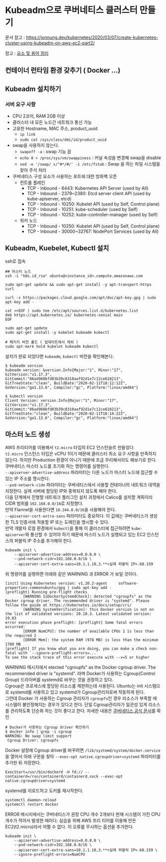 # Kubeadm으로 쿠버네티스 클러스터 만들기
문서 참고 : https://jonnung.dev/kubernetes/2020/03/07/create-kubernetes-cluster-using-kubeadm-on-aws-ec2-part2/

참고 : [요소 및 용어 정리](../../k8s/study/용어정리.md)  

## 컨테이너 런타임 환경 갖추기 ( Docker ...)
##  Kubeadm 설치하기
### 서버 요구 사항
* CPU 2코어, RAM 2GB 이상
* 클러스터 내 모든 노드간 네트워크 통신 가능
* 고유한 Hostname, MAC 주소, product_uuid
  * `ip link`
  * `sudo cat /sys/class/dmi/id/product_uuid`
* swap을 사용하지 않는다.
  * `swapoff -a` : swap 기능 끔
  * `echo 0 > /proc/sys/vm/swappiness` : 커널 속성을 변경해 swap을 disable
  * `sed -e '/swap/ s/^#*/#/' -i /etc/fstab` : Swap 을 하는 파일 시스템을 찾아 주석 처리
* 쿠버네티스 구성 요소가 사용하는 포트에 대한 방화벽 오픈
  * 컨트롤 플레인
    * TCP - Inbound - 6443: Kubernetes API Server (used by All)
    * TCP - Inbound - 2379~2380: Etcd server client API (used by kube-apiserver, etcd)
    * TCP - Inbound - 10250: Kubelet API (used by Self, Control plane)
    * TCP - Inbound - 10251: kube-scheduler (used by Self)
    * TCP - Inbound - 10252: kube-controller-manager (used by Self)
  * 워커 노드
    * TCP - Inbound - 10250: Kubelet API (used by Self, Control plane)
    * TCP - Inbound - 30000~32767: NodePort Services (used by All)

## Kubeadm, Kuebelet, Kubectl 설치
ssh로 접속
```
## 마스터 노드
ssh -i "k8s.id_rsa" ubuntu@<instance_id>.compute.amazonaws.com
```

```
sudo apt-get update && sudo apt-get install -y apt-transport-https curl

curl -s https://packages.cloud.google.com/apt/doc/apt-key.gpg | sudo apt-key add -

cat <<EOF | sudo tee /etc/apt/sources.list.d/kubernetes.list
deb https://apt.kubernetes.io/ kubernetes-xenial main
EOF

sudo apt-get update
sudo apt-get install -y kubelet kubeadm kubectl

# 패키지 버전 홀드 ( 업데이트에서 제외 )
sudo apt-mark hold kubelet kubeadm kubectl 
```
설치가 완료 되었다면 `kubeadm`, `kubectl` 버전을 확인해본다.
```
$ kubeadm version
kubeadm version: &version.Info{Major:"1", Minor:"17", GitVersion:"v1.17.3", GitCommit:"06ad960bfd03b39c8310aaf92d1e7c12ce618213", GitTreeState:"clean", BuildDate:"2020-02-11T18:12:12Z", GoVersion:"go1.13.6", Compiler:"gc", Platform:"linux/amd64"}

$ kubectl version
Client Version: version.Info{Major:"1", Minor:"17", GitVersion:"v1.17.3", GitCommit:"06ad960bfd03b39c8310aaf92d1e7c12ce618213", GitTreeState:"clean", BuildDate:"2020-02-11T18:14:22Z", GoVersion:"go1.13.6", Compiler:"gc", Platform:"linux/amd64"}
```

## 마스터 노드 생성
AWS 프리티어를 이용해서 `t2.micro` 타입의 EC2 인스턴슬르 만들었다.  
`t2.micro` 인스턴스 타입은 vCPU 1이기 때문에 클러스터 최소 요구 사항을 만족하지 않는다. 하지만 Production 환경이 아니기 때문에 조금 무리해서라도 해보기로 한다.  
쿠버네티스 마스터 노드를 초기화 하는 명령어를 실행한다.  
`--apiserver-advertise-address` 파라미터는 다른 노드가 마스터 노드에 접근할 수 있는 IP 주소를 명시한다.  
`--pod-network-cide` 파라미터는 쿠버네티스에서 사용할 컨테이너의 네트워크 대역을 지정한다. 실제 서버에 할당된 IP와 중복되지 않도록 해야 한다.  
다음 단계에서 진행할 네트워크 플러그인 설치 과정에서 Calico를 설치할 계획이라 CIDR 범위를 `192.168.0.0/16`로 지정했다.  
만약 Flannel을 사용한다면 `10.244.0.0/16`을 사용해야 한다.  
`--apiserver-cert-extra-sans` 파라미터도 중요하다. 이 값에는 쿠버네티스가 생성한 TLS 인증서에 적용할 IP 또는 도메인을 명시할 수 있다.  
만약 개발자 로컬 환경에서 `kubectl`을 통해 이 클러스터에 접근하려면 `kube-apiserver`와 통신할 수 있어야 하기 때문에 마스터 노드가 실행되고 있는 EC2 인스턴스의 퍼블릭 IP 주소를 추가해야 한다.
```
kubeadm init \
    --apiserver-advertise-address=0.0.0.0 \
    --pod-network-cidr=192.168.0.0/16 \
    --apiserver-cert-extra-sans=10.1.1.10,3.**<실제 퍼블릭 IP>.68.159
```
위 명령어를 실행하면 아래와 같은 WARNING 과 ERROR 가 보일 것이다.
```
[init] Using Kubernetes version: v1.20.2-agent     software-properties-commonubuntu/gpg | sudo apt-key add -
[preflight] Running pre-flight checks
        [WARNING IsDockerSystemdCheck]: detected "cgroupfs" as the Docker cgroup driver. The recommended driver is "systemd". Please follow the guide at https://kubernetes.io/docs/setup/cri/
        [WARNING SystemVerification]: this Docker version is not on the list of validated versions: 20.10.3. Latest validated version: 19.03
error execution phase preflight: [preflight] Some fatal errors occurred:
        [ERROR NumCPU]: the number of available CPUs 1 is less than the required 2
        [ERROR Mem]: the system RAM (978 MB) is less than the minimum 1700 MB
[preflight] If you know what you are doing, you can make a check non-fatal with `--ignore-preflight-errors=...`
To see the stack trace of this error execute with --v=5 or higher
```
WARNING 메시지에서 etected "cgroupfs" as the Docker cgroup driver. The recommended driver is "systemd". 라며 Docker가 사용하는 Cgroup(Control Group) 드라이버를 systemd로 바꾸는 것을 권장하고 있다.  
Cgroup은 프로세스에 할당된 리소스를 제한하는데 사용된다. Ubuntu는 init 시스템으로 systemd를 사용하고 있고 systemd가 Cgroup관리자로써 작동하게 된다.  
그런데 Docker 가 사용하는 Cgroup 관리자가 `cgroupfs`인 경우 리소스가 부족할 때 시스템이 불안정해지는 경우가 있다고 한다. 단일 Cgroup관리자가 일관성 있게 리소스를 관리하도록 단순화 하는 것이 좋다고 한다.
자세한 내용은 [쿠버네티스 공식 문서](https://kubernetes.io/ko/docs/setup/production-environment/#cgroup-%EB%93%9C%EB%9D%BC%EC%9D%B4%EB%B2%84)를 확인

```
# Docker가 사용하는 Cgroup driver 확인하기
$ docker info | grep -i cgroup
WARNING: No swap limit support
 Cgroup Driver: cgroupfs
```
Docker 설정에 Cgroup driver를 바꾸려면 `/lib/systemd/system/docker.service`을 열어서 아래 구문을 찾아 `--exec-opt native.cgroupdriver=systemd` 파라미터를 추가한 뒤 저장한다.
```
ExecStart=/usr/bin/dockerd -H fd:// --containerd=/run/containerd/containerd.sock --exec-opt native.cgroupdriver=systemd
```
systemd를 리로드하고 도커를 재시작한다.
```
systemctl daemon-reload
systemctl restart docker
```
ERROR 메시지에서는 쿠버네티스가 권장 CPU 개수 2개보다 현재 시스템이 가진 CPU 개수가 적어서 발생한 에러다. 실습을 위해 AWS 프리 티어를 이용해 만든 EC2(t2.micro)라서 어쩔 수 없다. 이 오류를 무시하는 옵션을 추가한다.
```
kubeadm init \
    --apiserver-advertise-address=0.0.0.0 \
    --pod-network-cidr=192.168.0.0/16 \
    --apiserver-cert-extra-sans=10.1.1.10,3.**<실제 퍼블릭 IP>.68.159 \
    --ignore-preflight-errors=NumCPU
```
